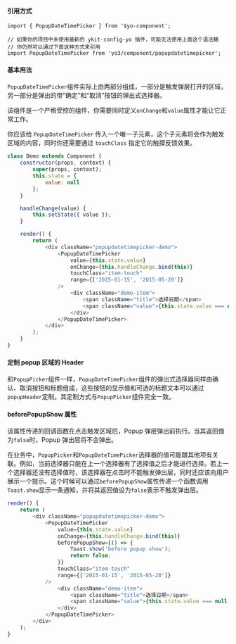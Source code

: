 #### 引用方式

```
import { PopupDateTimePicker } from '$yo-component';

// 如果你的项目中未使用最新的 ykit-config-yo 插件，可能无法使用上面这个语法糖
// 你仍然可以通过下面这种方式来引用
import PopupDateTimePicker from 'yo3/component/popupdatetimepicker';
```


#### 基本用法

`PopupDateTimePicker`组件实际上由两部分组成，一部分是触发弹层打开的区域，另一部分是弹出的带“确定”和“取消”按钮的弹出式选择器。

该组件是一个严格受控的组件，你需要同时定义`onChange`和`value`属性才能让它正常工作。

你应该给 `PopupDateTimePicker` 传入一个唯一子元素，这个子元素将会作为触发区域的内容，同时你还需要通过 `touchClass` 指定它的触摸反馈效果。

```javascript
class Demo extends Component {
    constructor(props, context) {
        super(props, context);
        this.state = {
            value: null
        };
    }

    handleChange(value) {
        this.setState({ value });
    }

    render() {
        return (
            <div className="popupdatetimepicker-demo">
                <PopupDateTimePicker
                    value={this.state.value}
                    onChange={this.handleChange.bind(this)}
                    touchClass="item-touch"
                    range={['2015-01-15', '2015-05-20']}
                />
                    <div className="demo-item">
                        <span className="title">选择日期</span>
                        <span className="value">{this.state.value === null ? '请选择日期' : this.state.value}</span>
                    </div>
                </PopupDateTimePicker>
            </div>
        );
    }
}
```

#### 定制 popup 区域的 Header

和`PopupPicker`组件一样，`PopupDateTimePicker`组件的弹出式选择器同样由确认、取消按钮和标题组成，这些按钮的显示值和可选的标题文本可以通过`popupHeader`定制。其定制方式与`PopupPicker`组件完全一致。

#### beforePopupShow 属性

该属性传递的回调函数在点击触发区域后，Popup 弹层弹出前执行。当其返回值为`false`时，Popup 弹出层将不会弹出。

在业务中，`PopupPicker`和`PopupDateTimePicker`选择器的值可能跟其他项有关联。例如，当前选择器只能在上一个选择器有了选择值之后才能进行选择。若上一个选择器还没有选择值时，该选择器在点击时不能触发弹出层，同时还应该向用户展示一个提示。这个时候可以通过`beforePopupShow`属性传递一个函数调用`Toast.show`显示一条通知，并将其返回值设为`false`表示不触发弹出层。

```javascript
render() {
    return (
        <div className="popupdatetimepicker-demo">
            <PopupDateTimePicker
                value={this.state.value}
                onChange={this.handleChange.bind(this)}
                beforePopupShow={() => {
                    Toast.show('before popup show');
                    return false;
                }}
                touchClass="item-touch"
                range={['2015-01-15', '2015-05-20']}
            />
                <div className="demo-item">
                    <span className="title">选择日期</span>
                    <span className="value">{this.state.value === null ? '请选择日期' : this.state.value}</span>
                </div>
            </PopupDateTimePicker>
        </div>
    );
}
```
